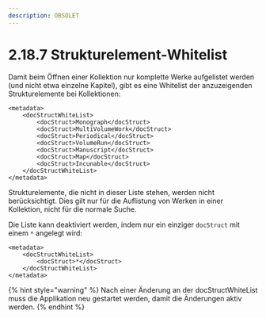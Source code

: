 ```yaml
---
description: OBSOLET
---
```


# 2.18.7 Strukturelement-Whitelist

Damit beim Öffnen einer Kollektion nur komplette Werke aufgelistet werden \(und nicht etwa einzelne Kapitel\), gibt es eine Whitelist der anzuzeigenden Strukturelemente bei Kollektionen:

```markup
<metadata>
    <docStructWhiteList>
        <docStruct>Monograph</docStruct>
        <docStruct>MultiVolumeWork</docStruct>
        <docStruct>Periodical</docStruct>
        <docStruct>VolumeRun</docStruct>
        <docStruct>Manuscript</docStruct>
        <docStruct>Map</docStruct>
        <docStruct>Incunable</docStruct>
    </docStructWhiteList>
</metadata>
```

Strukturelemente, die nicht in dieser Liste stehen, werden nicht berücksichtigt. Dies gilt nur für die Auflistung von Werken in einer Kollektion, nicht für die normale Suche.

Die Liste kann deaktiviert werden, indem nur ein einziger `docStruct` mit einem `*` angelegt wird:

```markup
<metadata>
    <docStructWhiteList>
        <docStruct>*</docStruct>
    </docStructWhiteList>
</metadata>
```

{% hint style="warning" %}
Nach einer Änderung an der docStructWhiteList muss die Applikation neu gestartet werden, damit die Änderungen aktiv werden.
{% endhint %}

